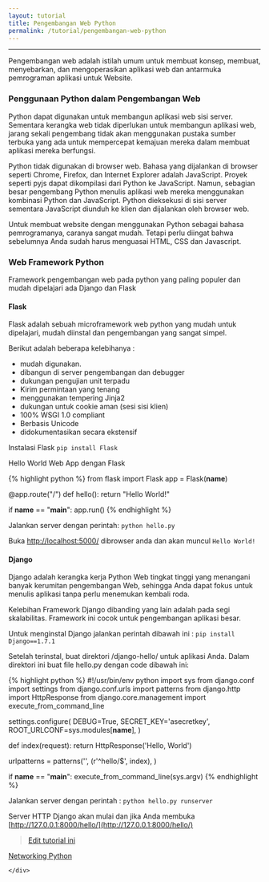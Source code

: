 ```yaml
---
layout: tutorial
title: Pengembangan Web Python
permalink: /tutorial/pengembangan-web-python
---
```


---
Pengembangan web adalah istilah umum untuk membuat konsep, membuat, menyebarkan, dan mengoperasikan aplikasi web dan antarmuka pemrograman aplikasi untuk Website.


### Penggunaan Python dalam Pengembangan Web

Python dapat digunakan untuk membangun aplikasi web sisi server. Sementara kerangka web tidak diperlukan untuk membangun aplikasi web, jarang sekali pengembang tidak akan menggunakan pustaka sumber terbuka yang ada untuk mempercepat kemajuan mereka dalam membuat aplikasi mereka berfungsi.

Python tidak digunakan di browser web. Bahasa yang dijalankan di browser seperti Chrome, Firefox, dan Internet Explorer adalah JavaScript. Proyek seperti pyjs dapat dikompilasi dari Python ke JavaScript. Namun, sebagian besar pengembang Python menulis aplikasi web mereka menggunakan kombinasi Python dan JavaScript. Python dieksekusi di sisi server sementara JavaScript diunduh ke klien dan dijalankan oleh browser web.

Untuk membuat website dengan menggunakan Python sebagai bahasa pemrogramanya, caranya sangat mudah. Tetapi perlu diingat bahwa sebelumnya Anda sudah harus menguasai HTML, CSS dan Javascript.

### Web Framework Python

Framework pengembangan web pada python yang paling populer dan mudah dipelajari ada Django dan Flask

#### Flask 

Flask adalah sebuah microframework web python yang mudah untuk dipelajari, mudah diinstal dan pengembangan yang sangat simpel.

Berikut adalah beberapa kelebihanya :

- mudah digunakan.
- dibangun di server pengembangan dan debugger
- dukungan pengujian unit terpadu
- Kirim permintaan yang tenang
- menggunakan tempering Jinja2
- dukungan untuk cookie aman (sesi sisi klien)
- 100% WSGI 1.0 compliant
- Berbasis Unicode
- didokumentasikan secara ekstensif

Instalasi Flask
`pip install Flask`

Hello World Web App dengan Flask

{% highlight python %}
from flask import Flask
app = Flask(__name__)
 
@app.route("/")
def hello():
    return "Hello World!"
 
if __name__ == "__main__":
    app.run()
{% endhighlight %}

Jalankan server dengan perintah: 
`python hello.py`

Buka [http://localhost:5000/](http://localhost:5000/) dibrowser anda dan akan muncul `Hello World!`



#### Django
Django adalah kerangka kerja Python Web tingkat tinggi yang menangani banyak kerumitan pengembangan Web, sehingga Anda dapat fokus untuk menulis aplikasi tanpa perlu menemukan kembali roda.

Kelebihan Framework Django dibanding yang lain adalah pada segi skalabilitas. Framework ini cocok untuk pengembangan aplikasi besar.

Untuk menginstal Django jalankan perintah dibawah ini :
`pip install Django==1.7.1`

Setelah terinstal, buat direktori /django-hello/ untuk aplikasi Anda. Dalam direktori ini buat file hello.py dengan code dibawah ini:

{% highlight python %}
#!/usr/bin/env python
import sys
from django.conf import settings 
from django.conf.urls import patterns
from django.http import HttpResponse
from django.core.management import execute_from_command_line
 
settings.configure(
    DEBUG=True,
    SECRET_KEY='asecretkey',
    ROOT_URLCONF=sys.modules[__name__],
)
 
def index(request):
    return HttpResponse('Hello, World')
 
urlpatterns = patterns('',
    (r'^hello/$', index),
)
 
if __name__ == "__main__":
    execute_from_command_line(sys.argv)
{% endhighlight %}

Jalankan server dengan perintah :
`python hello.py runserver`

Server HTTP Django akan mulai dan jika Anda membuka [http://127.0.0.1:8000/hello/](http://127.0.0.1:8000/hello/)



> [Edit tutorial ini](https://github.com/belajarpythoncom/belajarpythoncom.github.io/edit/master/tutorials/pengembangan-web-python.md)

<div class="row navigation-tutorial">
    <div class="col-md-6 prev-tutorial">
        <a href="/tutorial/networking-python"><i class="fas fa-arrow-circle-left"></i>Networking Python</a>
    </div>
    <div class="col-md-6 next-tutorial">
        
    </div>
</div>
